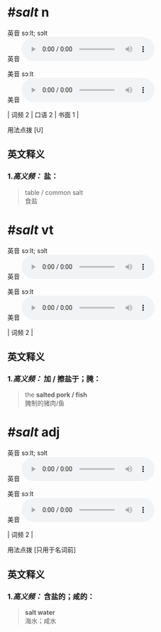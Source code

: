 # ***\#salt*** n
英音 sɔːlt; sɔlt  
英音
<audio src="./media/salt-B.aac" controls="controls"></audio>

美音 sɔːlt  
美音
<audio src="./media/salt.aac" controls="controls"></audio>



| 词频 2 | 口语 2 | 书面 1 |  

用法点拨  [U]

英文释义
---
### 1.*高义频：* **盐：**  

 > table / common salt   
 > 食盐    


# ***\#salt*** vt
英音 sɔːlt; sɔlt  
英音
<audio src="./media/salt-B.aac" controls="controls"></audio>

美音 sɔːlt  
美音
<audio src="./media/salt.aac" controls="controls"></audio>



| 词频 2 |  

英文释义
---
### 1.*高义频：* **加 / 擦盐于；腌：**  

 > the **salted pork / fish**   
 > 腌制的猪肉/鱼    


# ***\#salt*** adj
英音 sɔːlt; sɔlt  
英音
<audio src="./media/salt-B.aac" controls="controls"></audio>

美音 sɔːlt  
美音
<audio src="./media/salt.aac" controls="controls"></audio>



| 词频 2 |  

用法点拨  [只用于名词前]

英文释义
---
### 1.*高义频：* **含盐的；咸的：**  

 > **salt water**   
 > 海水；咸水    


